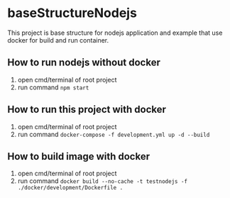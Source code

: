 # baseStructureNodejs

This project is base structure for nodejs application and example that use docker for build and run container.

## How to run nodejs without docker
 1. open cmd/terminal of root project
 2. run command ``` npm start ```
 
## How to run this project with docker
 1. open cmd/terminal of root project
 2. run command ``` docker-compose -f development.yml up -d --build ```
 
 ## How to build image with docker
  1. open cmd/terminal of root project
  2. run command ``` docker build --no-cache -t testnodejs -f ./docker/development/Dockerfile . ```

